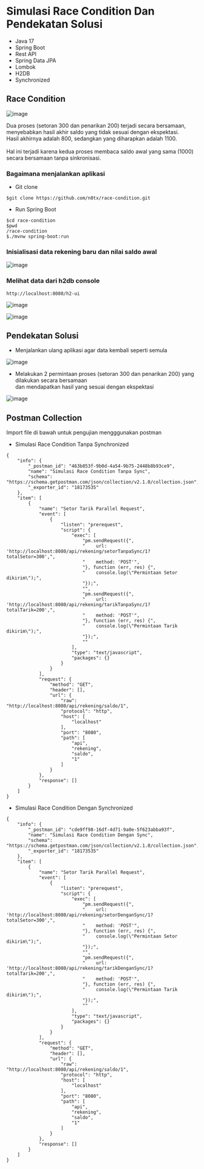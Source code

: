 # Simulasi Race Condition Dan Pendekatan Solusi

- Java 17
- Spring Boot
- Rest API
- Spring Data JPA
- Lombok
- H2DB
- Synchronized

## Race Condition

![image](https://github.com/user-attachments/assets/0e029b0d-723a-4b60-bf6e-0d377e2e58bc)

Dua proses (setoran 300 dan penarikan 200) terjadi secara bersamaan, \
menyebabkan hasil akhir saldo yang tidak sesuai dengan ekspektasi. \
Hasil akhirnya adalah 800, sedangkan yang diharapkan adalah 1100. \
\
Hal ini terjadi karena kedua proses membaca saldo awal yang sama (1000) secara bersamaan tanpa sinkronisasi.


### Bagaimana menjalankan aplikasi
- Git clone
```
$git clone https://github.com/n0tx/race-condition.git
```
- Run Spring Boot
```
$cd race-condition
$pwd
/race-condition
$./mvnw spring-boot:run
```

### Inisialisasi data rekening baru dan nilai saldo awal

![image](https://github.com/user-attachments/assets/908bbe3b-936a-455c-b3bc-9905a02d387d)


### Melihat data dari h2db console
```
http://localhost:8080/h2-ui
```

![image](https://github.com/user-attachments/assets/579ff3ff-0855-4d6c-b1fc-d85faa40708e)

![image](https://github.com/user-attachments/assets/514e3166-a853-4be5-a405-4e24c48bf784)


## Pendekatan Solusi
- Menjalankan ulang aplikasi agar data kembali seperti semula

![image](https://github.com/user-attachments/assets/908bbe3b-936a-455c-b3bc-9905a02d387d)

- Melakukan 2 permintaan proses (setoran 300 dan penarikan 200) yang dilakukan secara bersamaan \
dan mendapatkan hasil yang sesuai dengan ekspektasi

![image](https://github.com/user-attachments/assets/f893ed84-9179-45d0-b336-a34375fa3041)

## Postman Collection
Import file di bawah untuk pengujian mengggunakan postman

- Simulasi Race Condition Tanpa Synchronized
```
{
	"info": {
		"_postman_id": "463b853f-9b0d-4a54-9b75-2448b8b93ce9",
		"name": "Simulasi Race Condition Tanpa Sync",
		"schema": "https://schema.getpostman.com/json/collection/v2.1.0/collection.json",
		"_exporter_id": "18173535"
	},
	"item": [
		{
			"name": "Setor Tarik Parallel Request",
			"event": [
				{
					"listen": "prerequest",
					"script": {
						"exec": [
							"pm.sendRequest({",
							"    url: 'http://localhost:8080/api/rekening/setorTanpaSync/1?totalSetor=300',",
							"    method: 'POST'",
							"}, function (err, res) {",
							"    console.log(\"Permintaan Setor dikirim\");",
							"});",
							"",
							"pm.sendRequest({",
							"    url: 'http://localhost:8080/api/rekening/tarikTanpaSync/1?totalTarik=200',",
							"    method: 'POST'",
							"}, function (err, res) {",
							"    console.log(\"Permintaan Tarik dikirim\");",
							"});",
							""
						],
						"type": "text/javascript",
						"packages": {}
					}
				}
			],
			"request": {
				"method": "GET",
				"header": [],
				"url": {
					"raw": "http://localhost:8080/api/rekening/saldo/1",
					"protocol": "http",
					"host": [
						"localhost"
					],
					"port": "8080",
					"path": [
						"api",
						"rekening",
						"saldo",
						"1"
					]
				}
			},
			"response": []
		}
	]
}
```


- Simulasi Race Condition Dengan Synchronized
```
{
	"info": {
		"_postman_id": "cde9ff98-16df-4d71-9a0e-5f623abba93f",
		"name": "Simulasi Race Condition Dengan Sync",
		"schema": "https://schema.getpostman.com/json/collection/v2.1.0/collection.json",
		"_exporter_id": "18173535"
	},
	"item": [
		{
			"name": "Setor Tarik Parallel Request",
			"event": [
				{
					"listen": "prerequest",
					"script": {
						"exec": [
							"pm.sendRequest({",
							"    url: 'http://localhost:8080/api/rekening/setorDenganSync/1?totalSetor=300',",
							"    method: 'POST'",
							"}, function (err, res) {",
							"    console.log(\"Permintaan Setor dikirim\");",
							"});",
							"",
							"pm.sendRequest({",
							"    url: 'http://localhost:8080/api/rekening/tarikDenganSync/1?totalTarik=200',",
							"    method: 'POST'",
							"}, function (err, res) {",
							"    console.log(\"Permintaan Tarik dikirim\");",
							"});",
							""
						],
						"type": "text/javascript",
						"packages": {}
					}
				}
			],
			"request": {
				"method": "GET",
				"header": [],
				"url": {
					"raw": "http://localhost:8080/api/rekening/saldo/1",
					"protocol": "http",
					"host": [
						"localhost"
					],
					"port": "8080",
					"path": [
						"api",
						"rekening",
						"saldo",
						"1"
					]
				}
			},
			"response": []
		}
	]
}   
```
